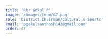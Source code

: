 ```yaml
---
title: 'Rtr Gokul P'
image: '/images/team/47.png'
role: 'District Chairman/Cultural & Sports'
email: 'pgokulsanthosh143@gmail.com'
order: 47
---
```


